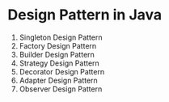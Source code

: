 # Design Pattern in Java
1. Singleton Design Pattern
2. Factory Design Pattern
3. Builder Design Pattern
4. Strategy Design Pattern
5. Decorator Design Pattern
6. Adapter Design Pattern
7. Observer Design Pattern
